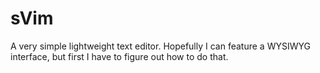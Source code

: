 # sVim
A very simple lightweight text editor. Hopefully I can feature a WYSIWYG interface, but first I have to figure out how to do that. 
